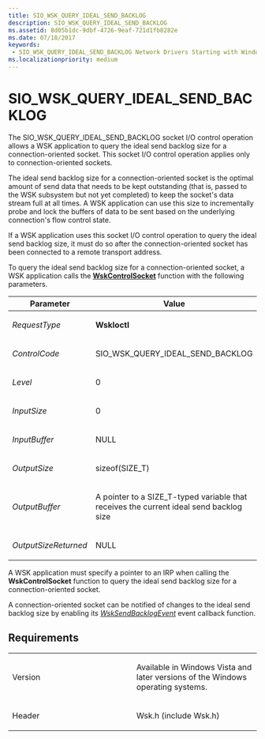 ```yaml
---
title: SIO_WSK_QUERY_IDEAL_SEND_BACKLOG
description: SIO_WSK_QUERY_IDEAL_SEND_BACKLOG
ms.assetid: 8d05b1dc-9dbf-4726-9eaf-721d1fb8282e
ms.date: 07/18/2017
keywords:
 - SIO_WSK_QUERY_IDEAL_SEND_BACKLOG Network Drivers Starting with Windows Vista
ms.localizationpriority: medium
---
```


# SIO\_WSK\_QUERY\_IDEAL\_SEND\_BACKLOG


The SIO\_WSK\_QUERY\_IDEAL\_SEND\_BACKLOG socket I/O control operation allows a WSK application to query the ideal send backlog size for a connection-oriented socket. This socket I/O control operation applies only to connection-oriented sockets.

The ideal send backlog size for a connection-oriented socket is the optimal amount of send data that needs to be kept outstanding (that is, passed to the WSK subsystem but not yet completed) to keep the socket's data stream full at all times. A WSK application can use this size to incrementally probe and lock the buffers of data to be sent based on the underlying connection's flow control state.

If a WSK application uses this socket I/O control operation to query the ideal send backlog size, it must do so after the connection-oriented socket has been connected to a remote transport address.

To query the ideal send backlog size for a connection-oriented socket, a WSK application calls the [**WskControlSocket**](https://docs.microsoft.com/windows-hardware/drivers/ddi/wsk/nc-wsk-pfn_wsk_control_socket) function with the following parameters.

<table>
<colgroup>
<col width="50%" />
<col width="50%" />
</colgroup>
<thead>
<tr class="header">
<th>Parameter</th>
<th>Value</th>
</tr>
</thead>
<tbody>
<tr class="odd">
<td><p><em>RequestType</em></p></td>
<td><p><strong>WskIoctl</strong></p></td>
</tr>
<tr class="even">
<td><p><em>ControlCode</em></p></td>
<td><p>SIO_WSK_QUERY_IDEAL_SEND_BACKLOG</p></td>
</tr>
<tr class="odd">
<td><p><em>Level</em></p></td>
<td><p>0</p></td>
</tr>
<tr class="even">
<td><p><em>InputSize</em></p></td>
<td><p>0</p></td>
</tr>
<tr class="odd">
<td><p><em>InputBuffer</em></p></td>
<td><p>NULL</p></td>
</tr>
<tr class="even">
<td><p><em>OutputSize</em></p></td>
<td><p>sizeof(SIZE_T)</p></td>
</tr>
<tr class="odd">
<td><p><em>OutputBuffer</em></p></td>
<td><p>A pointer to a SIZE_T-typed variable that receives the current ideal send backlog size</p></td>
</tr>
<tr class="even">
<td><p><em>OutputSizeReturned</em></p></td>
<td><p>NULL</p></td>
</tr>
</tbody>
</table>

A WSK application must specify a pointer to an IRP when calling the **WskControlSocket** function to query the ideal send backlog size for a connection-oriented socket.

A connection-oriented socket can be notified of changes to the ideal send backlog size by enabling its [*WskSendBacklogEvent*](https://docs.microsoft.com/windows-hardware/drivers/ddi/wsk/nc-wsk-pfn_wsk_send_backlog_event) event callback function.

Requirements
------------

<table>
<colgroup>
<col width="50%" />
<col width="50%" />
</colgroup>
<tbody>
<tr class="odd">
<td><p>Version</p></td>
<td><p>Available in Windows Vista and later versions of the Windows operating systems.</p></td>
</tr>
<tr class="even">
<td><p>Header</p></td>
<td>Wsk.h (include Wsk.h)</td>
</tr>
</tbody>
</table>

 

 




